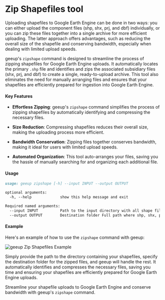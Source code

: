 # Zip Shapefiles tool

Uploading shapefiles to Google Earth Engine can be done in two ways: you can either upload the component files (shp, shx, prj, and dbf) individually, or you can zip these files together into a single archive for more efficient uploading. The latter approach offers advantages, such as reducing the overall size of the shapefile and conserving bandwidth, especially when dealing with limited upload speeds.

geeup's `zipshape` command is designed to streamline the process of zipping shapefiles for Google Earth Engine uploads. It automatically locates the primary `.shp` file and identifies and zips the associated subsidiary files (shx, prj, and dbf) to create a single, ready-to-upload archive. This tool also eliminates the need for manually arranging files and ensures that your shapefiles are efficiently prepared for ingestion into Google Earth Engine.

#### Key Features

- **Effortless Zipping**: geeup's `zipshape` command simplifies the process of zipping shapefiles by automatically identifying and compressing the necessary files.

- **Size Reduction**: Compressing shapefiles reduces their overall size, making the uploading process more efficient.

- **Bandwidth Conservation**: Zipping files together conserves bandwidth, making it ideal for users with limited upload speeds.

- **Automated Organization**: This tool auto-arranges your files, saving you the hassle of manually searching for and organizing each additional file.

#### Usage

```markdown
usage: geeup zipshape [-h] --input INPUT --output OUTPUT

optional arguments:
  -h, --help             show this help message and exit

Required named arguments:
  --input INPUT          Path to the input directory with all shape files
  --output OUTPUT        Destination folder Full path where shp, shx, prj, and dbf files if present in input will be zipped and stored
```

#### Example

Here's an example of how to use the `zipshape` command with geeup:

![geeup Zip Shapefiles Example](https://user-images.githubusercontent.com/6677629/114293099-f8637800-9a58-11eb-9873-b36df8bb4245.gif)

Simply provide the path to the directory containing your shapefiles, specify the destination folder for the zipped files, and geeup will handle the rest. It automatically identifies and compresses the necessary files, saving you time and ensuring your shapefiles are efficiently prepared for Google Earth Engine uploads.

Streamline your shapefile uploads to Google Earth Engine and conserve bandwidth with geeup's `zipshape` command.
